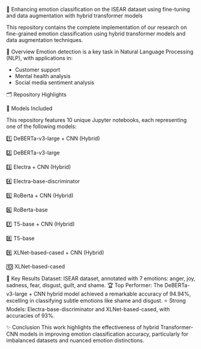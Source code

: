 🌟 Enhancing emotion classification on the ISEAR dataset using fine-tuning and data augmentation with hybrid transformer models

This repository contains the complete implementation of our research on fine-grained emotion classification using hybrid transformer models and data augmentation 
techniques.

📖 Overview
Emotion detection is a key task in Natural Language Processing (NLP), with applications in:
*  Customer support
*  Mental health analysis
*  Social media sentiment analysis

🗂️ Repository Highlights

🚀 Models Included

This repository features 10 unique Jupyter notebooks, each representing one of the following models:

1️⃣ DeBERTa-v3-large + CNN (Hybrid) 

2️⃣ DeBERTa-v3-large

3️⃣ Electra + CNN (Hybrid)

4️⃣ Electra-base-discriminator

5️⃣ RoBerta + CNN (Hybrid)

6️⃣ RoBerta-base

7️⃣ T5-base + CNN (Hybrid)

8️⃣ T5-base

9️⃣ XLNet-based-cased + CNN (Hybrid)

🔟 XLNet-based-cased

🎯 Key Results
Dataset: ISEAR dataset, annotated with 7 emotions: anger, joy, sadness, fear, disgust, guilt, and shame.
🏆 Top Performer: The DeBERTa-v3-large + CNN hybrid model achieved a remarkable accuracy of 94.94%, excelling in classifying subtle emotions like shame and disgust.
⭐ Strong Models: Electra-base-discriminator and XLNet-based-cased, with accuracies of 93%.

✨ Conclusion
This work highlights the effectiveness of hybrid Transformer-CNN models in improving emotion classification accuracy, particularly for imbalanced datasets and nuanced emotion distinctions.

